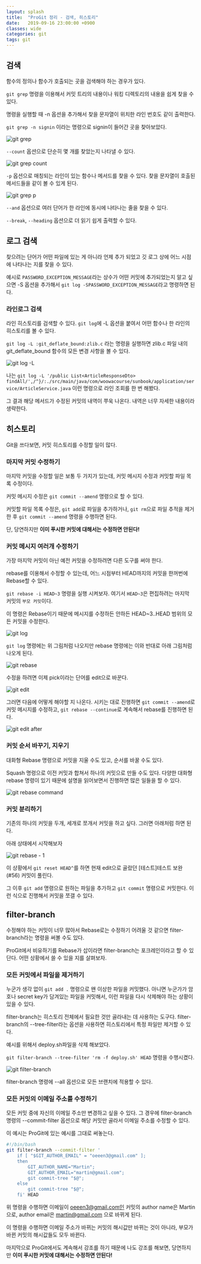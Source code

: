 ```yaml
---
layout: splash
title:  "ProGit 정리 - 검색, 히스토리"
date:   2019-09-16 23:00:00 +0900
classes: wide
categories: git
tags: git
---
```


## 검색

함수의 정의나 함수가 호출되는 곳을 검색해야 하는 경우가 있다.

`git grep` 명령을 이용해서 커밋 트리의 내용이나 워킹 디렉토리의 내용을 쉽게 찾을 수 있다.

명령을 실행할 때 -n 옵션을 추가해서 찾을 문자열이 위치한 라인 번호도 같이 출력한다.

`git grep -n signin` 이라는 명령으로 signin이 들어간 곳을 찾아보았다.

![git grep](/assets/img/git_command2/grep.png)

`--count` 옵션으로 단순히 몇 개를 찾았는지 나타낼 수 있다.

![git grep count](/assets/img/git_command2/grep_count.png)

`-p` 옵션으로 매칭되는 라인이 있는 함수나 메서드를 찾을 수 있다. 찾을 문자열이 호출된 메서드들을 같이 볼 수 있게 된다.

![git grep p](/assets/img/git_command2/grep_p.png)

`--and` 옵션으로 여러 단어가 한 라인에 동시에 나타나는 줄을 찾을 수 있다.

`--break`, `--heading` 옵션으로 더 읽기 쉽게 출력할 수 있다.

## 로그 검색

찾으려는 단어가 어떤 파일에 있는 게 아니라 언제 추가 되었고 깃 로그 상에 어느 시점에 나타나는 지를 찾을 수 있다.

예시로 `PASSWORD_EXCEPTION_MESSAGE`라는 상수가 어떤 커밋에 추가되었는지 알고 싶으면 -S 옵션을 추가해서 `git log -SPASSWORD_EXCEPTION_MESSAGE`라고 명령하면 된다.

### 라인로그 검색

라인 히스토리를 검색할 수 있다. `git log`에 -L 옵션을 붙여서 어떤 함수나 한 라인의 히스토리를 볼 수 있다.

`git log -L :git_deflate_bound:zlib.c` 라는 명령을 실행하면 zlib.c 파일 내의 git_deflate_bound 함수의 모든 변경 사항을 볼 수 있다.

![git log -L](/assets/img/git_command2/log_L.png)

나는 `git log -L '/public List<ArticleResponseDto> findAll/',/^}/:./src/main/java/com/woowacourse/sunbook/application/service/ArticleService.java` 이런 명령으로 라인 조회를 한 번 해봤다.

그 결과 해당 메서드가 수정된 커밋의 내역이 쭈욱 나온다. 내역은 너무 자세한 내용이라 생략한다.

## 히스토리

Git을 쓰다보면, 커밋 히스토리를 수정할 일이 많다.

### 마지막 커밋 수정하기

마지막 커밋을 수정할 일은 보통 두 가지가 있는데, 커밋 메시지 수정과 커밋할 파일 목록 수정이다.

커밋 메시지 수정은 `git commit --amend` 명령으로 할 수 있다.

커밋할 파일 목록 수정은, `git add`로 파일을 추가하거나, `git rm`으로 파일 추적을 제거한 후 `git commit --amend` 명령을 수행하면 된다.

단, 당연하지만 **이미 푸시한 커밋에 대해서는 수정하면 안된다!**

### 커밋 메시지 여러개 수정하기

가장 마지막 커밋이 아닌 예전 커밋을 수정하려면 다른 도구를 써야 한다.

rebase를 이용해서 수정할 수 있는데, 어느 시점부터 HEAD까지의 커밋을 한꺼번에 Rebase할 수 있다.

`git rebase -i HEAD~3` 명령을 실행 시켜보자. 여기서 `HEAD~3`은 편집하려는 마지막 커밋의 `부모 커밋`이다.

이 명령은 Rebase이기 때문에 메시지를 수정하든 안하든 HEAD~3..HEAD 범위의 모든 커밋을 수정한다.

![git log](/assets/img/git_command2/log.png)

`git log` 명령에는 위 그림처럼 나오지만 rebase 명령에는 이와 반대로 아래 그림처럼 나오게 된다.

![git rebase](/assets/img/git_command2/rebase.png)

수정을 하려면 이제 pick이라는 단어를 edit으로 바꾼다.

![git edit](/assets/img/git_command2/edit.png)

그러면 다음에 어떻게 해야할 지 나온다. 시키는 대로 진행하면 `git commit --amend`로 커밋 메시지를 수정하고, `git rebase --continue`로 계속해서 rebase를 진행하면 된다.

![git edit after](/assets/img/git_command2/edit_after.png)

### 커밋 순서 바꾸기, 지우기

대화형 Rebase 명령으로 커밋을 지울 수도 있고, 순서를 바꿀 수도 있다.

Squash 명령으로 이전 커밋과 합쳐서 하나의 커밋으로 만들 수도 있다. 다양한 대화형 rebase 명령이 있기 때문에 설명을 읽어보면서 진행하면 많은 일들을 할 수 있다.

![git rebase command](/assets/img/git_command2/rebase_command.png)

### 커밋 분리하기

기존의 하나의 커밋을 두개, 세개로 쪼개서 커밋을 하고 싶다. 그러면 아래처럼 하면 된다.

아래 상태에서 시작해보자

![git rebase - 1](/assets/img/git_command2/rebase_1.png)

이 상황에서 `git reset HEAD^`를 하면 현재 edit으로 골랐던 [테스트]테스트 보완(#56) 커밋이 풀린다.

그 이후 `git add` 명령으로 원하는 파일을 추가하고 `git commit` 명령으로 커밋한다. 이런 식으로 진행해서 커밋을 쪼갤 수 있다.

## filter-branch

수정해야 하는 커밋이 너무 많아서 Rebase로는 수정하기 어려울 것 같으면 filter-branch라는 명령을 써볼 수도 있다.

ProGit에서 비유하기를 Rebase가 삽이라면 filter-branch는 포크레인이라고 할 수 있단다. 어떤 상황에서 쓸 수 있을 지를 살펴보자.

### 모든 커밋에서 파일을 제거하기

누군가 생각 없이 `git add .` 명령으로 왠 이상한 파일을 커밋했다. 아니면 누군가가 암호나 secret key가 담겨있는 파일을 커밋해서, 이런 파일을 다시 삭제해야 하는 상황이 있을 수 있다.

filter-branch는 히스토리 전체에서 필요한 것만 골라내는 데 사용하는 도구다. filter-branch의 --tree-filter라는 옵션을 사용하면 히스토리에서 특정 파일만 제거할 수 있다.

예시를 위해서 deploy.sh파일을 삭제 해보았다.

`git filter-branch --tree-filter 'rm -f deploy.sh' HEAD` 명령을 수행시켰다.

![git filter-branch](/assets/img/git_command2/filter-branch.png)

filter-branch 명령에 --all 옵션으로 모든 브랜치에 적용할 수 있다.

### 모든 커밋의 이메일 주소를 수정하기

모든 커밋 중에 자신의 이메일 주소만 변경하고 싶을 수 있다. 그 경우에 filter-branch 명령의 --commit-filter 옵션으로 해당 커밋만 골라서 이메일 주소를 수정할 수 있다.

이 예시는 ProGit에 있는 예시를 그대로 써놓는다.

```bash
#!/bin/bash
git filter-branch --commit-filter '
    if [ "$GIT_AUTHOR_EMAIL" = "oeeen3@gmail.com" ];
    then
        GIT_AUTHOR_NAME="Martin";
        GIT_AUTHOR_EMAIL="martin@gmail.com";
        git commit-tree "$@";
    else
        git commit-tree "$@";
    fi' HEAD
```

위 명령을 수행하면 이메일이 oeeen3@gmail.com인 커밋의 author name은 Martin으로, author email은 martin@gmail.com 으로 바뀌게 된다.

이 명령을 수행하면 이메일 주소가 바뀌는 커밋의 해시값만 바뀌는 것이 아니라, 부모가 바뀐 커밋의 해시값들도 모두 바뀐다.

마지막으로 ProGit에서도 계속해서 강조를 하기 때문에 나도 강조를 해보면, 당연하지만 **이미 푸시한 커밋에 대해서는 수정하면 안된다!**
